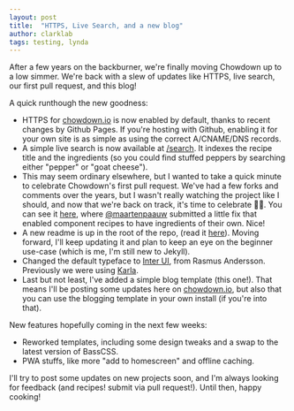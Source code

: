 ```yaml
---
layout: post
title:  "HTTPS, Live Search, and a new blog"
author: clarklab
tags: testing, lynda
---
```


After a few years on the backburner, we're finally moving Chowdown up to a low simmer. We're back with a slew of updates like HTTPS, live search, our first pull request, and this blog!

A quick runthough the new goodness:

- HTTPS for [chowdown.io](https://chowdown.io) is now enabled by default, thanks to recent changes by Github Pages. If you're hosting with Github, enabling it for your own site is as simple as using the correct A/CNAME/DNS records.
- A simple live search is now available at [/search](/search). It indexes the recipe title and the ingredients (so you could find stuffed peppers by searching either "pepper" or "goat cheese").
- This may seem ordinary elsewhere, but I wanted to take a quick minute to celebrate Chowdown's first pull request. We've had a few forks and comments over the years, but I wasn't really watching the project like I should, and now that we're back on track, it's time to celebrate 🎉🙌. You can see it [here](https://github.com/clarklab/chowdown/pull/8), where [@maartenpaauw](https://github.com/maartenpaauw) submitted a little fix that enabled component recipes to have ingredients of their own. Nice!
- A new readme is up in the root of the repo, (read it [here](https://github.com/clarklab/chowdown)). Moving forward, I'll keep updating it and plan to keep an eye on the beginner use-case (which is me, I'm still new to Jekyll).
- Changed the default typeface to [Inter UI](https://rsms.me/inter/), from Rasmus Andersson. Previously we were using [Karla](https://fonts.google.com/specimen/Karla).
- Last but not least, I've added a simple blog template (this one!). That means I'll be posting some updates here on [chowdown.io](https://chowdown.io), but also that you can use the blogging template in your own install (if you're into that).

New features hopefully coming in the next few weeks:

- Reworked templates, including some design tweaks and a swap to the latest version of BassCSS.
- PWA stuffs, like more "add to homescreen" and offline caching.

I'll try to post some updates on new projects soon, and I'm always looking for feedback (and recipes! submit via pull request!). Until then, happy cooking!